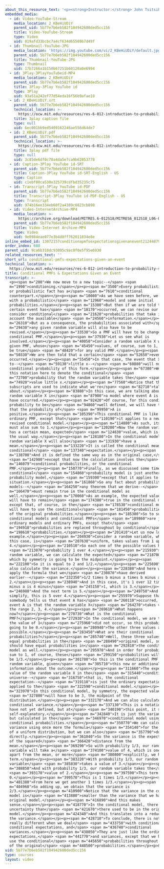 ```yaml
---
about_this_resource_text: '<p><strong>Instructor:</strong> John Tsitsiklis</p>'
embedded_media:
  - id: Video-YouTube-Stream
    media_location: 2_KBeHiUDiY
    parent_uid: 5b77e7b6eb582f104942600ded5cc156
    title: Video-YouTube-Stream
    type: Video
    uid: 819afd33bcbc7a4cf634d65569b7d49f
  - id: Thumbnail-YouTube-JPG
    media_location: 'https://img.youtube.com/vi/2_KBeHiUDiY/default.jpg'
    parent_uid: 5b77e7b6eb582f104942600ded5cc156
    title: Thumbnail-YouTube-JPG
    type: Thumbnail
    uid: 17b7266a1b150b67251b60120a0e6994
  - id: 3Play-3PlayYouTubeid-MP4
    media_location: 2_KBeHiUDiY
    parent_uid: 5b77e7b6eb582f104942600ded5cc156
    title: 3Play-3Play YouTube id
    type: 3Play
    uid: 93a51a242ef77d54eda16f56b9afae10
  - id: 2_KBeHiUDiY.srt
    parent_uid: 5b77e7b6eb582f104942600ded5cc156
    technical_location: >-
      https://ocw.mit.edu/resources/res-6-012-introduction-to-probability-spring-2018/part-i-the-fundamentals/conditional-pmfs-expectations-given-an-event/2_KBeHiUDiY.srt
    title: 3play caption file
    type: null
    uid: 6ec001bb9ed5409162246ae556d64de7
  - id: 2_KBeHiUDiY.pdf
    parent_uid: 5b77e7b6eb582f104942600ded5cc156
    technical_location: >-
      https://ocw.mit.edu/resources/res-6-012-introduction-to-probability-spring-2018/part-i-the-fundamentals/conditional-pmfs-expectations-given-an-event/2_KBeHiUDiY.pdf
    title: 3play pdf file
    type: null
    uid: 3c85de6df0c70a4da5e7ca9b62853778
  - id: Caption-3Play YouTube id-SRT
    parent_uid: 5b77e7b6eb582f104942600ded5cc156
    title: Caption-3Play YouTube id-SRT-English - US
    type: Caption
    uid: c1ebf00ca530e325739cdfbd35235c75
  - id: Transcript-3Play YouTube id-PDF
    parent_uid: 5b77e7b6eb582f104942600ded5cc156
    title: Transcript-3Play YouTube id-PDF-English - US
    type: Transcript
    uid: 974b16ee334eb60f2a4389c0823cb898
  - id: Video-InternetArchive-MP4
    media_location: >-
      https://archive.org/download/MITRES.6-012S18/MITRES6_012S18_L06-04_300k.mp4
    parent_uid: 5b77e7b6eb582f104942600ded5cc156
    title: Video-Internet Archive-MP4
    type: Video
    uid: 9e0984eae077e3b4d8ff762011834e8e
inline_embed_id: 13072157conditionapmfsexpectationsgivenanevent21244879
order_index: 600
parent_uid: 9ca6b310dc93095c9ac0f0e5f95e6930
related_resources_text: ''
short_url: conditional-pmfs-expectations-given-an-event
technical_location: >-
  https://ocw.mit.edu/resources/res-6-012-introduction-to-probability-spring-2018/part-i-the-fundamentals/conditional-pmfs-expectations-given-an-event
title: Conditional PMFs & Expectations Given an Event
transcript: >-
  <p><span m="280">We now move to a new topic--</span> <span
  m="1990">conditioning.</span></p><p><span m="3500">Every probabilistic concept
  or probabilistic fact has a</span> <span m="7610">conditional
  counterpart.</span></p><p><span m="10080">As we have seen before, we can start
  with a probabilistic</span> <span m="12960">model and some initial
  probabilities.</span></p><p><span m="15380">But then if we are told that the
  certain event has</span> <span m="18170">occurred, we can revise our model and
  consider conditional</span> <span m="21620">probabilities that take into
  account the available</span> <span m="24560">information.</span></p><p><span
  m="26310">But as a consequence, the probabilities associated with</span> <span
  m="29430">any given random variable will also have to be
  revised.</span></p><p><span m="33530">So a PMF will have to be changed to a
  conditional PMF.</span></p><p><span m="37930">Let us see what is
  involved.</span></p><p><span m="40050">Consider a random variable X with some
  given PMF, whose</span> <span m="45450">values, of course, sum to 1, as must
  be true</span> <span m="48420">for any valid PMF.</span></p><p><span
  m="50330">We are then told that a certain</span> <span m="52650">event, A, has
  occurred.</span></p><p><span m="55450">In that case, the event that X is equal
  to--</span> <span m="59130">little x--</span> <span m="60880">will now have a
  conditional probability of this form.</span></p><p><span m="67380">We will use
  this notation here to denote the conditional</span> <span
  m="72700">probability that the random variable takes the</span> <span
  m="74920">value little x.</span></p><p><span m="77560">Notice that the
  subscripts are used to indicate what we're</span> <span m="82710">talking
  about.</span></p><p><span m="83880">In this case, we are talking about the
  random variable X in</span> <span m="87900">a model where event A is known to
  have occurred.</span></p><p><span m="92420">Of course, for this conditional
  probability to be</span> <span m="94860">well defined, we will have to assume
  that the probability of</span> <span m="99950">A is
  positive.</span></p><p><span m="105390">This conditional PMF is like an
  ordinary PMF, except that</span> <span m="110190">it applies to a new or
  revised conditional model.</span></p><p><span m="114880">As such, its entries
  must also sum to 1.</span></p><p><span m="120200">Now the random variable X
  has a certain mean, expected</span> <span m="124630">value, which is defined
  the usual way.</span></p><p><span m="128180">In the conditional model, the
  random variable X will also</span> <span m="131930">have a
  mean.</span></p><p><span m="133220">It is called the conditional mean or the
  conditional</span> <span m="137340">expectation.</span></p><p><span
  m="138700">And it is defined the same way as in the original case,</span>
  <span m="142980">except that now the calculation involves the</span> <span
  m="146079">conditional probabilities, or the conditional
  PMF.</span></p><p><span m="150770">Finally, as we discussed some time ago, a
  conditional</span> <span m="154860">probability model is just another
  probability model,</span> <span m="159300">except that it applies to a new
  situation.</span></p><p><span m="161860">So any fact about probability
  models--</span> <span m="164250">any theorem that we derive--</span> <span
  m="166470">must remain true in the conditional model as
  well.</span></p><p><span m="170060">As an example, the expected value rule
  will have to remain</span> <span m="174380">true in the conditional model,
  except that, of course, in the</span> <span m="178530">conditional model, we
  will have to use the conditional</span> <span m="181450">probabilities instead
  of the original probabilities.</span></p><p><span m="185380">So to summarize,
  conditional models and conditional PMFs</span> <span m="189860">are just like
  ordinary models and ordinary PMFs, except that</span> <span
  m="194910">probabilities are replaced throughout by conditional</span> <span
  m="198610">probabilities.</span></p><p><span m="201410">Let us now look at an
  example.</span></p><p><span m="204930">Consider a random variable, which in
  this case, is</span> <span m="207630">uniform, takes values from 1 up to
  4.</span></p><p><span m="210510">So each one of the possible values has</span>
  <span m="213070">probability 1 over 4.</span></p><p><span m="215930">For this
  random variable, we can calculate the expected</span> <span m="218700">value,
  which by symmetry is going to be the midpoint.</span></p><p><span
  m="222100">So it is equal to 2 and 1/2.</span></p><p><span m="225690">We can
  also calculate the variance.</span></p><p><span m="228380">And here we can
  apply the formula that we</span> <span m="230870">have derived
  earlier--</span> <span m="232350">1/2 times b minus a times b minus a plus
  2.</span></p><p><span m="238940">And in this case, it's 1 over 12 times b
  minus a is 4 minus</span> <span m="245150">1, which is 3.</span></p><p><span
  m="246980">And the next term is 5.</span></p><p><span m="249750">And after we
  simplify, this is 5 over 4.</span></p><p><span m="255970">Suppose that now
  somebody tells us that event A has</span> <span m="260110">occurred, where
  event A is that the random variable X</span> <span m="264270">takes values in
  the range 2, 3, 4.</span></p><p><span m="269610">What happens
  now?</span></p><p><span m="270730">What is the conditional
  PMF?</span></p><p><span m="272930">In the conditional model, we are told that
  the value of 1</span> <span m="275960">did not occur, so this probability is
  going to be 0.</span></p><p><span m="280940">The other three values are still
  possible.</span></p><p><span m="283450">What are their conditional
  probabilities?</span></p><p><span m="285740">Well, these three values had
  equal probabilities in the</span> <span m="288490">original model, so they
  should have equal probabilities in</span> <span m="292810">the conditional
  model as well.</span></p><p><span m="295970">And in order for probabilities to
  sum to 1, of course, these</span> <span m="299150">probabilities will have to
  be 1/3.</span></p><p><span m="301780">So this is the conditional PMF of our
  random variable, given</span> <span m="305710">this new or additional
  information about the outcome.</span></p><p><span m="311660">The expected
  value of the random variable X in the</span> <span m="315440">conditional
  universe--</span> <span m="316750">that is, the conditional
  expectation--</span> <span m="319110">is just the ordinary expectation but
  applied to the</span> <span m="322590">conditional model.</span></p><p><span
  m="323970">In this conditional model, by symmetry, the expected value</span>
  <span m="327800">will have to be 3, the midpoint of the
  distribution.</span></p><p><span m="332170">And we can also calculate the
  conditional variance.</span></p><p><span m="337130">This is a notation that we
  have not yet defined, but at</span> <span m="340190">this point, it should be
  self-explanatory.</span></p><p><span m="342840">It is just the variance of X
  but calculated in the</span> <span m="346970">conditional model using
  conditional probabilities.</span></p><p><span m="350770">We can calculate this
  variance using once more the formula</span> <span m="354140">for the variance
  of a uniform distribution, but we can also</span> <span m="357790">do it
  directly.</span></p><p><span m="361040">So the variance is the expected value
  of the squared</span> <span m="366420">distance from the
  mean.</span></p><p><span m="369290">So with probability 1/3, our random
  variable will take a</span> <span m="374100">value of 4, which is one unit
  apart from the mean, or more</span> <span m="380800">explicitly, we have this
  term.</span></p><p><span m="383220">With probability 1/3, our random
  variable</span> <span m="385830">takes a value of 3.</span></p><p><span
  m="388850">And with probability 1/3, our random variable takes the</span>
  <span m="393170">value of 2.</span></p><p><span m="397590">This term is
  0.</span></p><p><span m="399570">This is 1 times 1/3.</span></p><p><span
  m="401380">From here we get another 1 times 1/3.</span></p><p><span
  m="404960">So adding up, we obtain that the variance is
  2/3.</span></p><p><span m="410900">Notice that the variance in the conditional
  model is</span> <span m="413880">smaller than the variance that we had in the
  original model.</span></p><p><span m="416890">And this makes
  sense.</span></p><p><span m="418770">In the conditional model, there is less
  uncertainty than</span> <span m="421670">there used to be in the original
  model.</span></p><p><span m="424340">And this translates into a reduction in
  the variance.</span></p><p><span m="428710">To conclude, there is nothing
  really different when we deal</span> <span m="433750">with conditional PMFs,
  conditional expectations, and</span> <span m="436740">conditional
  variances.</span></p><p><span m="438050">They are just like the ordinary PMFs,
  expectations,</span> <span m="441770">and variances, except that we have to
  use the conditional</span> <span m="445650">probabilities throughout instead
  of the original</span> <span m="448500">probabilities.</span></p><p>&nbsp;</p>
uid: 5b77e7b6eb582f104942600ded5cc156
type: courses
layout: video
---
```

